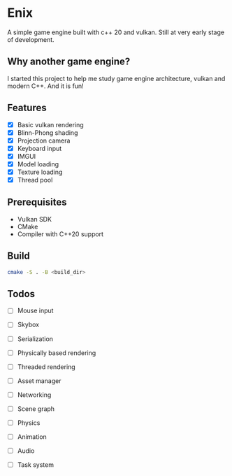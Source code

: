# Enix
A simple game engine built with c++ 20 and vulkan. 
Still at very early stage of development.

## Why another game engine?
I started this project to help me study game engine architecture, 
vulkan and modern C++. And it is fun!

## Features
- [x] Basic vulkan rendering
- [x] Blinn-Phong shading
- [x] Projection camera
- [x] Keyboard input
- [x] IMGUI
- [x] Model loading
- [x] Texture loading
- [x] Thread pool

## Prerequisites
- Vulkan SDK
- CMake
- Compiler with C++20 support

## Build
```bash
cmake -S . -B <build_dir>
```

## Todos
- [ ] Mouse input
- [ ] Skybox
- [ ] Serialization
- [ ] Physically based rendering
- [ ] Threaded rendering
- [ ] Asset manager
- [ ] Networking
- [ ] Scene graph
- [ ] Physics
- [ ] Animation
- [ ] Audio
- [ ] Task system
 
